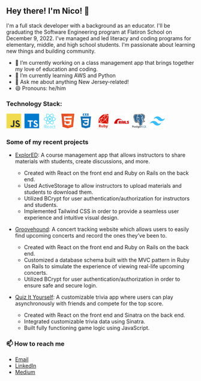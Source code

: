 ## Hey there! I'm Nico! 👋

I'm a full stack developer with a background as an educator. I'll be graduating the Software Engineering program at Flatiron School on December 9, 2022. I've managed and led literacy and coding programs for elementary, middle, and high school students. I'm passionate about learning new things and building community.

- 🔭 I’m currently working on a class management app that brings together my love of education and coding. 
- 🌱 I’m currently learning AWS and Python
- 💬 Ask me about anything New Jersey-related!
- 😄 Pronouns: he/him

### Technology Stack:
<div>
<img src="https://github.com/devicons/devicon/blob/master/icons/javascript/javascript-original.svg" title="JavaScript" alt="JavaScript" width="40" height="40"/>&nbsp;
<img src="https://github.com/devicons/devicon/blob/master/icons/typescript/typescript-original.svg" title="TypeScript" alt="TypeScript" width="40" height="40"/>&nbsp;
<img src="https://github.com/devicons/devicon/blob/master/icons/react/react-original-wordmark.svg" title="React" alt="React" width="40" height="40"/>&nbsp; 
<img src="https://github.com/devicons/devicon/blob/master/icons/html5/html5-original.svg" title="HTML5" alt="HTML" width="40" height="40"/>&nbsp;
<img src="https://github.com/devicons/devicon/blob/master/icons/css3/css3-plain-wordmark.svg" title="CSS3" alt="CSS" width="40" height="40"/>&nbsp;
<img src="https://github.com/devicons/devicon/blob/master/icons/ruby/ruby-plain-wordmark.svg" title="Ruby" alt="Ruby" width="40" height="40"/>&nbsp;
<img src="https://github.com/devicons/devicon/blob/master/icons/rails/rails-plain-wordmark.svg" title="Rails" alt="Rails" width="40" height="40"/>&nbsp;
<img src="https://github.com/devicons/devicon/blob/master/icons/postgresql/postgresql-original-wordmark.svg" title="PostgreSQL" alt="PostgreSQL" width="40" height="40"/>&nbsp;
<img src="https://github.com/devicons/devicon/blob/master/icons/tailwindcss/tailwindcss-plain.svg" title="Tailwind" alt="Tailwind" width="40" height="40"/>&nbsp;
</div>

### Some of my recent projects
- [ExplorED](https://github.com/nicogarbaccio/explored): A course management app that allows instructors to share materials with students, create discussions, and more.
  - Created with React on the front end and Ruby on Rails on the back end.
  - Used ActiveStorage to allow instructors to upload materials and students to download them.
  - Utilized BCrypt for user authentication/authorization for instructors and students.
  - Implemented Tailwind CSS in order to provide a seamless user experience and intuitive visual design.

- [Groovehound](https://github.com/nicogarbaccio/groovehound): A concert tracking website which allows users to easily find upcoming concerts and record the ones they’ve been to.
  - Created with React on the front end and Ruby on Rails on the back end.
  - Customized a database schema built with the MVC pattern in Ruby on Rails to simulate the experience of viewing real-life upcoming concerts.
  - Utilized BCrypt for user authentication/authorization in order to ensure safe and secure login.

- [Quiz It Yourself](https://github.com/nicogarbaccio/trivia-front-end): A customizable trivia app where users can play asynchronously with friends and compete for the top score.
  - Created with React on the front end and Sinatra on the back end.
  - Integrated customizable trivia data using Sinatra.
  - Built fully functioning game logic using JavaScript.

### 📫 How to reach me
- [Email](mailto:garbaccio20@gmail.com)
- [LinkedIn](https://www.linkedin.com/in/nicogarbaccio/)
- [Medium](https://medium.com/@nicogarbaccio)
